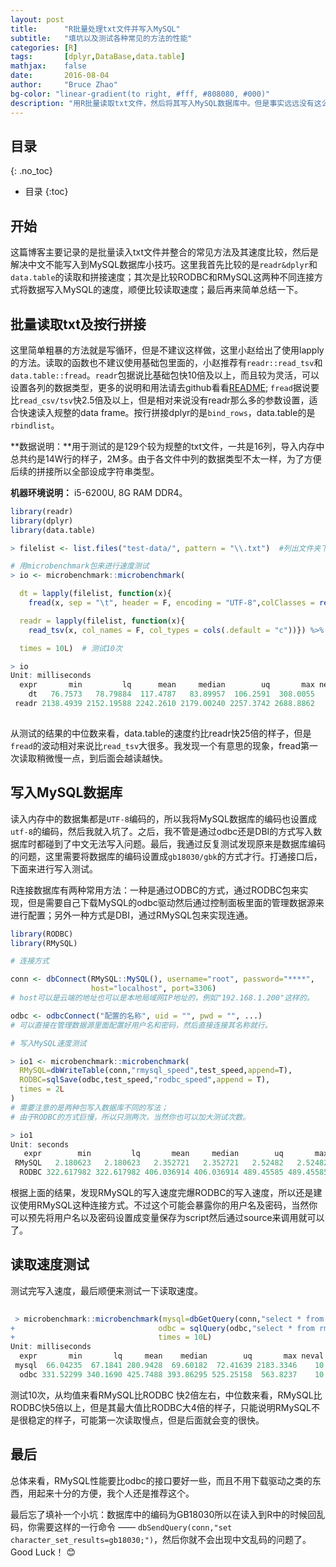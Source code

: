```yaml
---
layout: post
title:      "R批量处理txt文件并写入MySQL"
subtitle:   "填坑以及测试各种常见的方法的性能"
categories: [R]
tags:       [dplyr,DataBase,data.table]
mathjax:    false
date:       2016-08-04
author:     "Bruce Zhao"
bg-color: "linear-gradient(to right, #fff, #808080, #000)"
description: "用R批量读取txt文件，然后将其写入MySQL数据库中。但是事实远远没有这么简单，因为涉及到中文的问题！"
---
```



## 目录
{: .no_toc}

* 目录
{:toc}

## 开始

这篇博客主要记录的是批量读入txt文件并整合的常见方法及其速度比较，然后是解决中文不能写入到MySQL数据库小技巧。这里我首先比较的是`readr&dplyr`和`data.table`的读取和拼接速度；其次是比较RODBC和RMySQL这两种不同连接方式将数据写入MySQL的速度，顺便比较读取速度；最后再来简单总结一下。


## 批量读取txt及按行拼接

这里简单粗暴的方法就是写循环，但是不建议这样做，这里小赵给出了使用lapply的方法。读取的函数也不建议使用基础包里面的，小赵推荐有`readr::read_tsv`和`data.table::fread`。`readr`包据说比基础包快10倍及以上，而且较为灵活，可以设置各列的数据类型，更多的说明和用法请去github看看[README](https://github.com/hadley/readr); `fread`据说要比`read_csv/tsv`快2.5倍及以上，但是相对来说没有readr那么多的参数设置，适合快速读入规整的data frame。按行拼接dplyr的是`bind_rows`，data.table的是`rbindlist`。

**数据说明：**用于测试的是129个较为规整的txt文件，一共是16列，导入内存中总共约是14W行的样子，2M多。由于各文件中列的数据类型不太一样，为了方便后续的拼接所以全部设成字符串类型。

**机器环境说明：** i5-6200U, 8G RAM DDR4。

```r
library(readr)
library(dplyr)
library(data.table)

> filelist <- list.files("test-data/", pattern = "\\.txt")  #列出文件夹下所有txt类型的文件

# 用microbenchmark包来进行速度测试
> io <- microbenchmark::microbenchmark(

  dt = lapply(filelist, function(x){
    fread(x, sep = "\t", header = F, encoding = "UTF-8",colClasses = rep("character",16))}) %>% rbindlist(),

  readr = lapply(filelist, function(x){
    read_tsv(x, col_names = F, col_types = cols(.default = "c"))}) %>% do.call("bind_rows", .),

  times = 10L)  # 测试10次

> io
Unit: milliseconds
  expr       min         lq      mean     median        uq       max neval cld
    dt   76.7573   78.79884  117.4787   83.89957  106.2591  308.0055    10  a 
 readr 2138.4939 2152.19588 2242.2610 2179.00240 2257.3742 2688.8862    10   b
  
```

从测试的结果的中位数来看，data.table的速度约比readr快25倍的样子，但是`fread`的波动相对来说比`read_tsv`大很多。我发现一个有意思的现象，fread第一次读取稍微慢一点，到后面会越读越快。

## 写入MySQL数据库

读入内存中的数据集都是`UTF-8`编码的，所以我将MySQL数据库的编码也设置成`utf-8`的编码，然后我就入坑了。之后，我不管是通过odbc还是DBI的方式写入数据库时都碰到了中文无法写入问题。最后，我通过反复测试发现原来是数据库编码的问题，这里需要将数据库的编码设置成`gb18030/gbk`的方式才行。打通接口后，下面来进行写入测试。

R连接数据库有两种常用方法：一种是通过ODBC的方式，通过RODBC包来实现，但是需要自己下载MySQL的odbc驱动然后通过控制面板里面的管理数据源来进行配置；另外一种方式是DBI，通过RMySQL包来实现连通。

```r
library(RODBC)
library(RMySQL)

# 连接方式

conn <- dbConnect(RMySQL::MySQL(), username="root", password="****",
                  host="localhost", port=3306)
# host可以是云端的地址也可以是本地局域网IP地址的，例如"192.168.1.200"这样的。

odbc <- odbcConnect("配置的名称", uid = "", pwd = "", ...)
# 可以直接在管理数据源里面配置好用户名和密码，然后直接连接其名称就行。

# 写入MySQL速度测试

> io1 <- microbenchmark::microbenchmark(
  RMySQL=dbWriteTable(conn,"rmysql_speed",test_speed,append=T),
  RODBC=sqlSave(odbc,test_speed,"rodbc_speed",append = T),
  times = 2L
)
# 需要注意的是两种包写入数据库不同的写法；
# 由于RODBC的方式巨慢，所以只测两次，当然你也可以加大测试次数。

> io1
Unit: seconds
   expr        min         lq       mean     median        uq       max neval cld
 RMySQL   2.180623   2.180623   2.352721   2.352721   2.52482   2.52482     2  a 
  RODBC 322.617982 322.617982 406.036914 406.036914 489.45585 489.45585     2   b
```

根据上面的结果，发现RMySQL的写入速度完爆RODBC的写入速度，所以还是建议使用RMySQL这种连接方式。不过这个可能会暴露你的用户名及密码，当然你可以预先将用户名以及密码设置成变量保存为script然后通过source来调用就可以了。



## 读取速度测试

测试完写入速度，最后顺便来测试一下读取速度。

```r
 
 > microbenchmark::microbenchmark(mysql=dbGetQuery(conn,"select * from rmysql_speed"),
+                                odbc = sqlQuery(odbc,"select * from rmysql_speed"),
+                                times = 10L)
Unit: milliseconds
  expr       min       lq     mean    median        uq       max neval cld
 mysql  66.04235  67.1841 280.9428  69.60182  72.41639 2183.3346    10   a
  odbc 331.52299 340.1690 425.7488 393.86295 525.25158  563.8237    10   a

```

测试10次，从均值来看RMySQL比RODBC 快2倍左右，中位数来看，RMySQL比RODBC快5倍以上，但是其最大值比RODBC大4倍的样子，只能说明RMySQL不是很稳定的样子，可能第一次读取慢点，但是后面就会变的很快。


## 最后

总体来看，RMySQL性能要比odbc的接口要好一些，而且不用下载驱动之类的东西，用起来十分的方便，我个人还是推荐这个。

最后忘了填补一个小坑：数据库中的编码为GB18030所以在读入到R中的时候回乱码，你需要这样的一行命令 —— `dbSendQuery(conn,"set character_set_results=gb18030;")`，然后你就不会出现中文乱码的问题了。Good Luck！ :blush:












